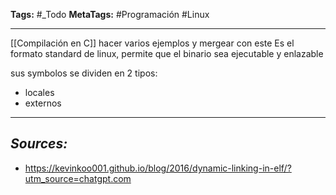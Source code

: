 **Tags:** #_Todo
**MetaTags:** #Programación #Linux
- - -
[[Compilación en C]] hacer varios ejemplos y mergear con este
Es el formato standard de linux, permite que el binario sea ejecutable y enlazable

sus symbolos se dividen en 2 tipos:

- locales
- externos

- - - 
## ***Sources:***
- https://kevinkoo001.github.io/blog/2016/dynamic-linking-in-elf/?utm_source=chatgpt.com